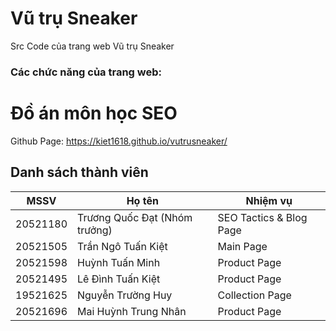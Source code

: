 # Vũ trụ Sneaker
Src Code của trang web Vũ trụ Sneaker
### Các chức năng của trang web:

# Đồ án môn học SEO
Github Page: https://kiet1618.github.io/vutrusneaker/
## Danh sách thành viên
| MSSV | Họ tên |Nhiệm vụ|
| --- | ----------- |--------------------|
| 20521180 | Trương Quốc Đạt (Nhóm trưởng) |SEO Tactics & Blog Page|
| 20521505 | Trần Ngô Tuấn Kiệt |Main Page|
| 20521598 | Huỳnh Tuấn Minh |Product Page|
| 20521495 | Lê Đình Tuấn Kiệt |Product Page|
| 19521625 | Nguyễn Trường Huy |Collection Page|
| 20521696 | Mai Huỳnh Trung Nhân |Product Page|
